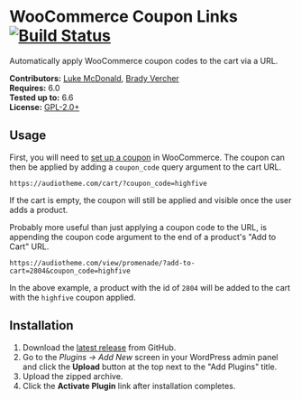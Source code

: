 # WooCommerce Coupon Links [![Build Status](https://travis-ci.org/cedaro/woocommerce-coupon-links.svg?branch=develop)](https://travis-ci.org/cedaro/woocommerce-coupon-links)

Automatically apply WooCommerce coupon codes to the cart via a URL.

__Contributors:__ [Luke McDonald](https://github.com/thelukemcdonald), [Brady Vercher](https://twitter.com/bradyvercher)  
__Requires:__ 6.0  
__Tested up to:__ 6.6  
__License:__ [GPL-2.0+](https://www.gnu.org/licenses/gpl-2.0.html)

## Usage

First, you will need to [set up a coupon](https://docs.woocommerce.com/document/coupon-management/) in WooCommerce. The coupon can then be applied by adding a `coupon_code` query argument to the cart URL.

`https://audiotheme.com/cart/?coupon_code=highfive`

If the cart is empty, the coupon will still be applied and visible once the user adds a product.

Probably more useful than just applying a coupon code to the URL, is appending the coupon code argument to the end of a product's "Add to Cart" URL.

`https://audiotheme.com/view/promenade/?add-to-cart=2804&coupon_code=highfive`

In the above example, a product with the id of `2804` will be added to the cart with the `highfive` coupon applied.

## Installation ##

1. Download the [latest release](https://github.com/cedaro/woocommerce-coupon-links/archive/master.zip) from GitHub.
2. Go to the _Plugins &rarr; Add New_ screen in your WordPress admin panel and click the __Upload__ button at the top next to the "Add Plugins" title.
3. Upload the zipped archive.
4. Click the __Activate Plugin__ link after installation completes.
